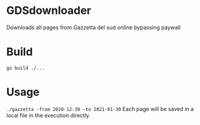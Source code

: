 # GDSdownloader
Downloads all pages from Gazzetta del sud online bypassing paywall

# Build
`go build ./...`

# Usage
`./gazzetta -from 2020-12-30 -to 2021-01-30`
Each page will be saved in a local file in the execution directly.
